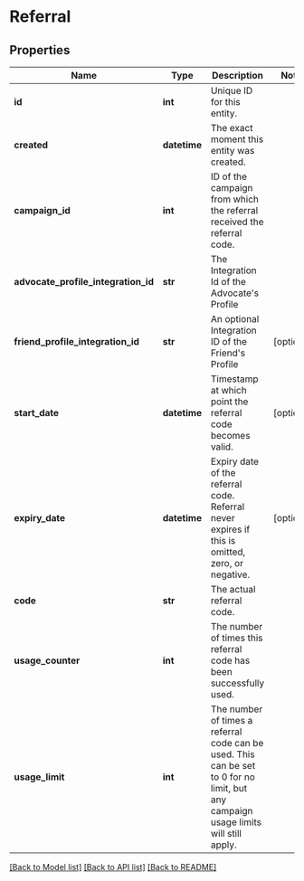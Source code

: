 # Referral

## Properties
Name | Type | Description | Notes
------------ | ------------- | ------------- | -------------
**id** | **int** | Unique ID for this entity. | 
**created** | **datetime** | The exact moment this entity was created. | 
**campaign_id** | **int** | ID of the campaign from which the referral received the referral code. | 
**advocate_profile_integration_id** | **str** | The Integration Id of the Advocate&#39;s Profile | 
**friend_profile_integration_id** | **str** | An optional Integration ID of the Friend&#39;s Profile | [optional] 
**start_date** | **datetime** | Timestamp at which point the referral code becomes valid. | [optional] 
**expiry_date** | **datetime** | Expiry date of the referral code. Referral never expires if this is omitted, zero, or negative. | [optional] 
**code** | **str** | The actual referral code. | 
**usage_counter** | **int** | The number of times this referral code has been successfully used. | 
**usage_limit** | **int** | The number of times a referral code can be used. This can be set to 0 for no limit, but any campaign usage limits will still apply.  | 

[[Back to Model list]](../README.md#documentation-for-models) [[Back to API list]](../README.md#documentation-for-api-endpoints) [[Back to README]](../README.md)


